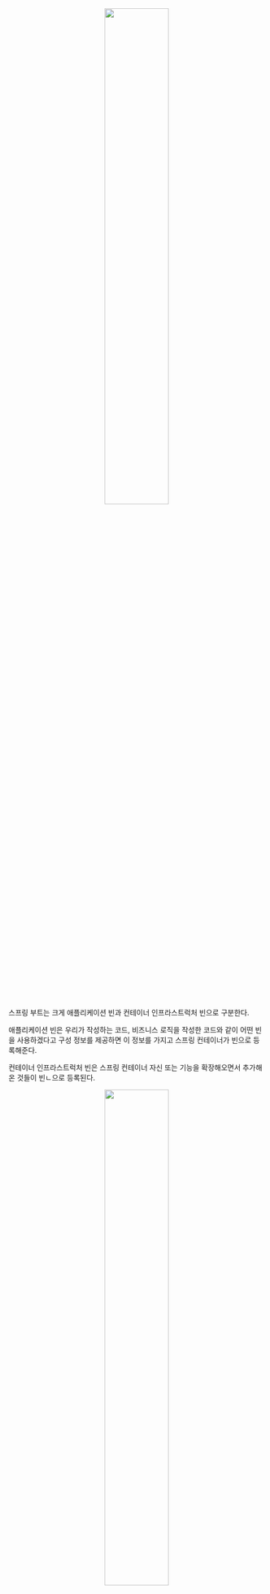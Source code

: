 <center>
  <img
    src="https://github.com/user-attachments/assets/0bc6a080-4076-4c9e-8126-2fac4b37e873"
    width="50%"
  />
</center>

스프링 부트는 크게 애플리케이션 빈과 컨테이너 인프라스트럭처 빈으로 구분한다.

애플리케이션 빈은 우리가 작성하는 코드, 비즈니스 로직을 작성한 코드와 같이 어떤 빈을 사용하겠다고 구성 정보를 제공하면 이 정보를 가지고 스프링 컨테이너가 빈으로 등록해준다.

컨테이너 인프라스트럭처 빈은 스프링 컨테이너 자신 또는 기능을 확장해오면서 추가해온 것들이 빈ㄴ으로 등록된다.

<center>
  <img
    src="https://github.com/user-attachments/assets/a35bc416-5fe8-46fb-aa12-f10dc25c77ff"
    width="50%"
  />
</center>

애플리케이션 빈은 위와 같이 애플리케이션 로직 빈과 애플리케이션 인프라스트럭처 빈으로 나뉠 수 있다.

애플리케이션 빈은 우리가 보통 작성하는 코드인 컨트롤러, 서비스와 같은 것들을 말한다.

이 빈은 컴포넌트 스캔을 통해 구성 정보를 읽어와 빈으로 등록한다.

애플리케이션 인프라스트럭처 빈은 기술과 관련된 것들이 많다.

이미 만들어진 것들이고 우리가 구성 정보를 제공해야 제대로 동작하는 것이다.

자동 구성 정보를 통해 등록이 된다.

일단 Configuration 클래스들을 만든다.

그리고 자동 구성 정보를 통해 스프링 컨테이너가 필요할 때 빈으로 구성하게 된다.

그렇다면 우리가 작성했던 서블릿 컨테이너와 서블릿을 만드는 코드는 어디로 가야할까?

우리가 작성하는 비즈니스 로직에는 직접적으로 영향이 가지않고 우리가 명시적으로 작성해야 빈으로 등록이 되기때문에 애플리케이션 인프라스트럭처 빈에 속하는게 맞다.
